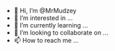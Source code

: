 - 👋 Hi, I’m @MrMudzey
- 👀 I’m interested in ...
- 🌱 I’m currently learning ...
- 💞️ I’m looking to collaborate on ...
- 📫 How to reach me ...

<!---
MrMudzey/MrMudzey is a ✨ special ✨ repository because its `README.md` (this file) appears on your GitHub profile.
You can click the Preview link to take a look at your changes.
--->
